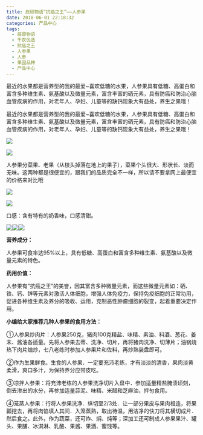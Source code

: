 ```yaml
---
title: 辰颐物语”抗癌之王”——人参果
date: 2018-06-01 22:18:32
categories: 产品中心
tags:
  - 辰颐物语
  - 千农优选
  - 抗癌之王
  - 人参果
  - 人参
  - 果园品种
  - 产品中心
---
```



最近的水果都是营养型的我的最爱~喜欢低糖的水果，人参果具有低糖、高蛋白和富含多种维生素、氨基酸以及微量元素，富含丰富的硒元素，具有防癌和防治心脑血管疾病的作用，对老年人、孕妇、儿童等的缺钙现象大有益处，养生之果哦！

<!-- more -->


最近的水果都是营养型的我的最爱~喜欢低糖的水果，人参果具有低糖、高蛋白和富含多种维生素、氨基酸以及微量元素，富含丰富的硒元素，具有防癌和防治心脑血管疾病的作用，对老年人、孕妇、儿童等的缺钙现象大有益处，养生之果哦！

![](http://www.zuow.cn/wp-content/uploads/2018/10/7d26436ababe6ca9118b.jpg)

![](http://www.zuow.cn/wp-content/uploads/2018/10/fae87023c9feda666ee9.jpg)

人参果分菜果、老果（从枝头掉落在地上的果子），菜果个头很大、形状长、淡而无味。这两种都是很便宜的，跟我们的品质完全不一样，所以请不要拿网上最便宜的价格来对比哦

![](http://www.zuow.cn/wp-content/uploads/2018/10/aedbd23161f930829de4.jpg)

![](http://www.zuow.cn/wp-content/uploads/2018/10/7963a911526c7777ddff.jpg)

口感：含有特有的奶香味，口感清甜。

![](http://www.zuow.cn/wp-content/uploads/2018/10/055592e621903926abd0.jpg)![](http://www.zuow.cn/wp-content/uploads/2018/10/00c606f7c810e204cbf3.jpg)![](http://www.zuow.cn/wp-content/uploads/2018/10/cfe16765ecd21b2e3cbc.jpg)

**营养成分：**

人参果可食率达95%以上，具有低糖、高蛋白和富含多种维生素、氨基酸以及微量元素的特色。

**药用价值：**

人参果有”抗癌之王”的美誉，因其富含多种微量元素，而这些微量元素如：硒、铁、钙、锌等元素对激活人体细胞，增强人体免疫力，保持免疫细胞的正常功用，促进各种维生素及养分的吸收、运用，克制恶性肿瘤细胞的裂变，起着重要决定作用。

**小编给大家推荐几种人参果的食用方法：**

①人参果炒肉片：人参果250克，猪肉100克精盐、味精、素油、料酒、葱花、姜末、酱油各适量。先将人参果去蒂、洗净、切片，再将猪肉洗净、切薄片；油锅烧热下肉片煸炒，七八老练时参加人参果片和佐料，再炒熟装盘即可。

②作为生果鲜食。生食的人参果．一定要充沛老练，才有淡淡的清香，果肉淡黄柔滑，爽口多汁，为保持养分应带皮吃。

③凉拌人参果：将充沛老练的人参果洗净切片入盘中．参加适量精盐腌渍顷刻，倒去渗出的水分，再参加适量蒜泥、味精、米醋和芝麻油，拌匀食用。

④笼蒸人参果：行将人参果洗净．纵切至2/3处．让一部分果皮与果肉相连，将果瓤挖去，再将肉馅填人其间．入笼蒸熟，取出待温，用洁净的快刀将其横切成片．然后食之。此外，作为蔬菜，还可炸、焖、炖等；深加工还可制成人参果果汁、罐头、果脯、冰淇淋、乳酪、果酱、果酒、蜜饯等。